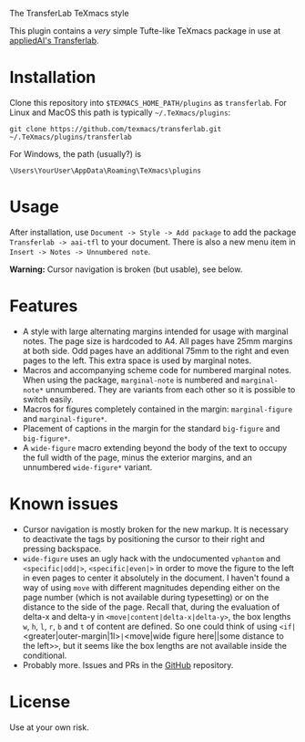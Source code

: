 The TransferLab TeXmacs style

This plugin contains a *very* simple Tufte-like TeXmacs package in use at 
[appliedAI's Transferlab](https://transferlab.appliedai.de).

# Installation

Clone this repository into `$TEXMACS_HOME_PATH/plugins` as `transferlab`. For 
Linux and MacOS this path is typically `~/.TeXmacs/plugins`:

```shell
git clone https://github.com/texmacs/transferlab.git 
~/.TeXmacs/plugins/transferlab
```

For Windows, the path (usually?) is

```shell
\Users\YourUser\AppData\Roaming\TeXmacs\plugins
```

# Usage

After installation, use `Document -> Style -> Add package` to add the package 
`Transferlab -> aai-tfl` to your document. There is also a new menu item in 
`Insert -> Notes -> Unnumbered note`.

**Warning:** Cursor navigation is broken (but usable), see below.

# Features

  * A style with large alternating margins intended for usage with marginal 
  notes. The page size is hardcoded to A4. All pages have 25mm margins at both 
  side. Odd pages have an additional 75mm to the right and even pages to the 
  left. This extra space is used by marginal notes.
  * Macros and accompanying scheme code for numbered marginal notes. When using 
  the package, `marginal-note` is numbered and `marginal-note*` unnumbered. 
  They are variants from each other so it is possible to switch easily.
  * Macros for figures completely contained in the margin: `marginal-figure` and 
  `marginal-figure*`.
  * Placement of captions in the margin for the standard `big-figure` and 
  `big-figure*`.
  * A `wide-figure` macro extending beyond the body of the text to occupy the 
  full width of the page, minus the exterior margins, and an unnumbered 
  `wide-figure*` variant.

# Known issues

  * Cursor navigation is mostly broken for the new markup. It is necessary to 
  deactivate the tags by positioning the cursor to their right and pressing 
  backspace.
  * `wide-figure` uses an ugly hack with the undocumented `vphantom` and 
  `<specific|odd|>`, `<specific|even|>` in order to move the figure to the left 
  in even pages to center it absolutely in the document.
  I haven't found a way of using `move` with different magnitudes depending 
  either on the page number (which is not available during typesetting) or on 
  the distance to the side of the page. Recall that, during the evaluation of 
  delta-x and delta-y in `<move|content|delta-x|delta-y>`, the box lengths `w`, 
  `h`, `l`, `r`, `b` and `t` of content are defined. So one could think of 
  using `<if|`<greater|outer-margin|1l>`|`<move|wide figure here||some distance 
  to the left>`>`, but it seems like the box lengths are not available inside 
  the conditional.
  * Probably more. Issues and PRs in the 
  [GitHub](https://github.com/appliedAI-Initiative/tm-transferlab) repository.

# License

Use at your own risk.

